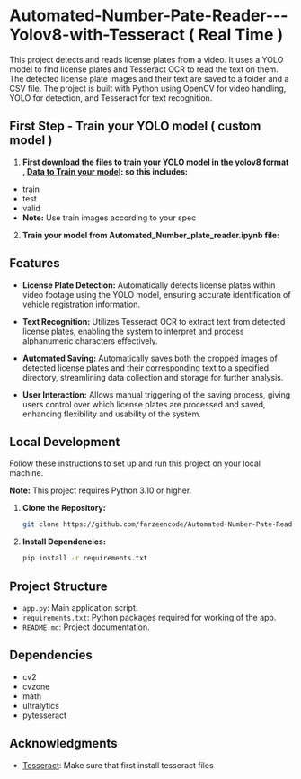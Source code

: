 # Automated-Number-Pate-Reader---Yolov8-with-Tesseract ( Real Time )

This project detects and reads license plates from a video. It uses a YOLO model to find license plates and Tesseract OCR to read the text on them. The detected license plate images and their text are saved to a folder and a CSV file. The project is built with Python using OpenCV for video handling, YOLO for detection, and Tesseract for text recognition.


## First Step - Train your YOLO model ( custom model )



1. **First download the files to train your YOLO model in the yolov8 format ,
   [Data to Train your model](https://universe.roboflow.com/samrat-sahoo/license-plates-f8vsn/dataset/5): so this includes:**
   
- train
- test
- valid
- **Note:** Use train images according to your spec 
2. **Train your model from Automated_Number_plate_reader.ipynb  file:**

## Features

- **License Plate Detection:** Automatically detects license plates within video footage using the YOLO model, ensuring accurate identification of vehicle registration information.

- **Text Recognition:**  Utilizes Tesseract OCR to extract text from detected license plates, enabling the system to interpret and process alphanumeric characters effectively.

- **Automated Saving:** Automatically saves both the cropped images of detected license plates and their corresponding text to a specified directory, streamlining data collection and storage for further analysis.

- **User Interaction:** Allows manual triggering of the saving process, giving users control over which license plates are processed and saved, enhancing flexibility and usability of the system.


## Local Development

Follow these instructions to set up and run this project on your local machine.

   **Note:** This project requires Python 3.10 or higher.

1. **Clone the Repository:**

   ```bash
   git clone https://github.com/farzeencode/Automated-Number-Pate-Reader---Yolov8-with-Tesseract.git
   ```

2. **Install Dependencies:**

   ```bash
   pip install -r requirements.txt
   ```



## Project Structure

- `app.py`: Main application script.
- `requirements.txt`: Python packages required for working of the app.
- `README.md`: Project documentation.

## Dependencies

- cv2
- cvzone
- math
- ultralytics
- pytesseract

## Acknowledgments

- [Tesseract](https://github.com/UB-Mannheim/tesseract/wiki): Make sure that first install tesseract files
